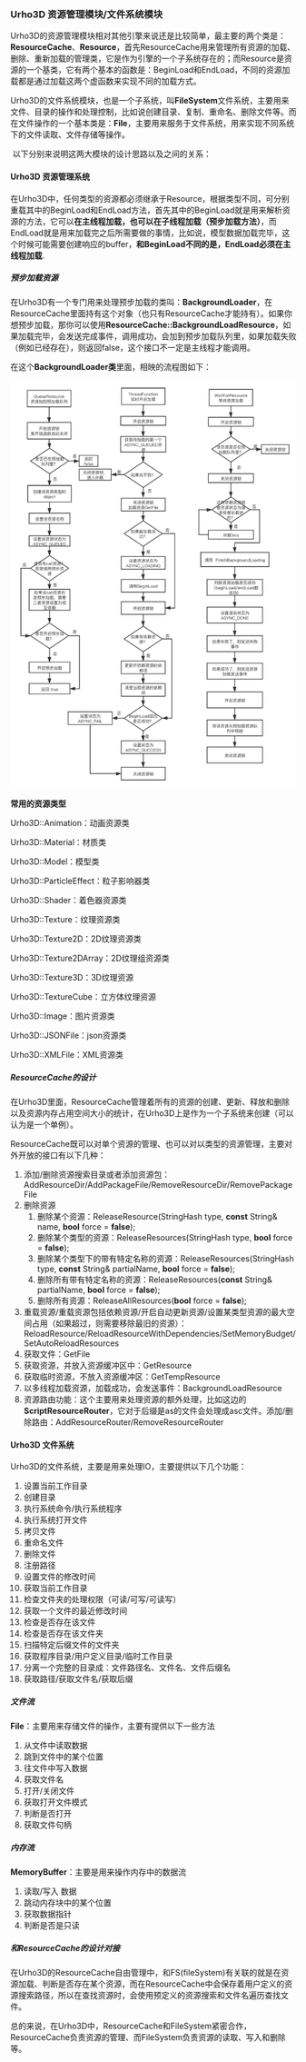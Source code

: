 ### Urho3D 资源管理模块/文件系统模块

​		Urho3D的资源管理模块相对其他引擎来说还是比较简单，最主要的两个类是：**ResourceCache**、**Resource**，首先ResourceCache用来管理所有资源的加载、删除、重新加载的管理类，它是作为引擎的一个子系统存在的；而Resource是资源的一个基类，它有两个基本的函数是：BeginLoad和EndLoad，不同的资源加载都是通过加载这两个虚函数来实现不同的加载方式。

​		Urho3D的文件系统模块，也是一个子系统，叫**FileSystem**文件系统，主要用来文件、目录的操作和处理控制，比如说创建目录、复制、重命名、删除文件等。而在文件操作的一个基本类是：**File**，主要用来服务于文件系统，用来实现不同系统下的文件读取、文件存储等操作。

​		以下分别来说明这两大模块的设计思路以及之间的关系：

#### Urho3D 资源管理系统

​		在Urho3D中，任何类型的资源都必须继承于Resource，根据类型不同，可分别重载其中的BeginLoad和EndLoad方法，首先其中的BeginLoad就是用来解析资源的方法，它可以**在主线程加载，也可以在子线程加载（预步加载方法）**，而EndLoad就是用来加载完之后所需要做的事情，比如说，模型数据加载完毕，这个时候可能需要创建响应的buffer，**和BeginLoad不同的是，EndLoad必须在主线程加载**.

##### 预步加载资源

​		在Urho3D有一个专门用来处理预步加载的类叫：**BackgroundLoader**，在ResourceCache里面持有这个对象（也只有ResourceCache才能持有）。如果你想预步加载，那你可以使用**ResourceCache::BackgroundLoadResource**，如果加载完毕，会发送完成事件，调用成功，会加到预步加载队列里，如果加载失败（例如已经存在），则返回false，这个接口不一定是主线程才能调用。

在这个**BackgroundLoader类**里面，相映的流程图如下：

![backGroundResource](image/backGroundResource.png)

**常用的资源类型**

Urho3D::Animation：动画资源类

Urho3D::Material：材质类

Urho3D::Model：模型类

Urho3D::ParticleEffect：粒子影响器类

Urho3D::Shader：着色器资源类

Urho3D::Texture：纹理资源类

Urho3D::Texture2D：2D纹理资源类

Urho3D::Texture2DArray：2D纹理组资源类

Urho3D::Texture3D：3D纹理资源

Urho3D::TextureCube：立方体纹理资源

Urho3D::Image：图片资源类

Urho3D::JSONFile：json资源类

Urho3D::XMLFile：XML资源类

##### ResourceCache的设计

​		在Urho3D里面，ResourceCache管理着所有的资源的创建、更新、释放和删除以及资源内存占用空间大小的统计，在Urho3D上是作为一个子系统来创建（可以认为是一个单例）。

​		ResourceCache既可以对单个资源的管理、也可以对以类型的资源管理，主要对外开放的接口有以下几种：

1. 添加/删除资源搜索目录或者添加资源包：AddResourceDir/AddPackageFile/RemoveResourceDir/RemovePackageFile
2. 删除资源
   1. 删除某个资源：ReleaseResource(StringHash type, **const** String& name, **bool** force = **false**);
   2. 删除某个类型的资源：ReleaseResources(StringHash type, **bool** force = **false**);
   3. 删除某个类型下的带有特定名称的资源：ReleaseResources(StringHash type, **const** String& partialName, **bool** force = **false**);
   4. 删除所有带有特定名称的资源：ReleaseResources(**const** String& partialName, **bool** force = **false**);
   5. 删除所有资源：ReleaseAllResources(**bool** force = **false**);
3. 重载资源/重载资源包括依赖资源/开启自动更新资源/设置某类型资源的最大空间占用（如果超过，则需要移除最旧的资源）：ReloadResource/ReloadResourceWithDependencies/SetMemoryBudget/SetAutoReloadResources
4. 获取文件：GetFile
5. 获取资源，并放入资源缓冲区中：GetResource
6. 获取临时资源，不放入资源缓冲区：GetTempResource
7. 以多线程加载资源，加载成功，会发送事件：BackgroundLoadResource
8. 资源路由功能：这个主要用来处理资源的额外处理，比如这边的**ScriptResourceRouter**，它对于后缀是as的文件会处理成asc文件。添加/删除路由：AddResourceRouter/RemoveResourceRouter

#### Urho3D 文件系统

Urho3D的文件系统，主要是用来处理IO，主要提供以下几个功能：

1. 设置当前工作目录
2. 创建目录
3. 执行系统命令/执行系统程序
4. 执行系统打开文件
5. 拷贝文件
6. 重命名文件
7. 删除文件
8. 注册路径
9. 设置文件的修改时间
10. 获取当前工作目录
11. 检查文件夹的处理权限（可读/可写/可读写）
12. 获取一个文件的最近修改时间
13. 检查是否存在该文件
14. 检查是否存在该文件夹
15. 扫描特定后缀文件的文件夹
16. 获取程序目录/用户定义目录/临时工作目录
17. 分离一个完整的目录成：文件路径名、文件名、文件后缀名
18. 获取路径/获取文件名/获取后缀

##### 文件流

**File**：主要用来存储文件的操作，主要有提供以下一些方法

1. 从文件中读取数据
2. 跳到文件中的某个位置
3. 往文件中写入数据
4. 获取文件名
5. 打开/关闭文件
6. 获取打开文件模式
7. 判断是否打开
8. 获取文件句柄

##### 内存流

**MemoryBuffer**：主要是用来操作内存中的数据流

1. 读取/写入 数据
2. 跳动内存块中的某个位置
3. 获取数据指针
4. 判断是否是只读

##### 和ResourceCache的设计对接

​		在Urho3D的ResourceCache自由管理中，和FS(fileSystem)有关联的就是在资源加载、判断是否存在某个资源，而在ResourceCache中会保存着用户定义的资源搜索路径，所以在查找资源时，会使用预定义的资源搜索和文件名遍历查找文件。

​		总的来说，在Urho3D中，ResourceCache和FileSystem紧密合作，ResourceCache负责资源的管理、而FileSystem负责资源的读取、写入和删除等。

